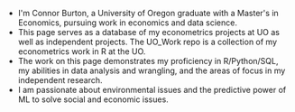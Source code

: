 - I'm Connor Burton, a University of Oregon graduate with a Master's in Economics, pursuing work in economics and data science.
- This page serves as a database of my econometrics projects at UO as well as independent projects. The UO_Work repo is a collection of my econometrics work in R at the UO. 
- The work on this page demonstrates my proficiency in R/Python/SQL, my abilities in data analysis and wrangling, and the areas of focus in my independent research. 
- I am passionate about environmental issues and the predictive power of ML to solve social and economic issues. 

